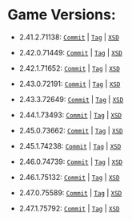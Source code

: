 # Game Versions:


- 2.41.2.71138: [`Commit`](https://github.com/jamiephan/HeroesOfTheStorm_Gamedata/commit/84c91a53e6b4f3c606e66d9b1af0c9e217ff47ea) | [`Tag`](https://github.com/jamiephan/HeroesOfTheStorm_Gamedata/releases/tag/v2.41.2.71138) | [`XSD`](./xsd/2.41.2.71138.xsd)

- 2.42.0.71449: [`Commit`](https://github.com/jamiephan/HeroesOfTheStorm_Gamedata/commit/dd7b460d7292f62db19b1def788c63193c7e8cc4) | [`Tag`](https://github.com/jamiephan/HeroesOfTheStorm_Gamedata/releases/tag/v2.42.0.71449) | [`XSD`](./xsd/2.42.0.71449.xsd)

- 2.42.1.71652: [`Commit`](https://github.com/jamiephan/HeroesOfTheStorm_Gamedata/commit/100d5e9016900e0844d6222c5903bc4be00122ec) | [`Tag`](https://github.com/jamiephan/HeroesOfTheStorm_Gamedata/releases/tag/v2.42.1.71652) | [`XSD`](./xsd/2.42.1.71652.xsd)

- 2.43.0.72191: [`Commit`](https://github.com/jamiephan/HeroesOfTheStorm_Gamedata/commit/1032bc0dde2d648268dd34dea957d25a2eaae52d) | [`Tag`](https://github.com/jamiephan/HeroesOfTheStorm_Gamedata/releases/tag/v2.43.0.72191) | [`XSD`](./xsd/2.43.0.72191.xsd)

- 2.43.3.72649: [`Commit`](https://github.com/jamiephan/HeroesOfTheStorm_Gamedata/commit/4d3101fba7d1f2b36a17172d13b7ff3029408f8e) | [`Tag`](https://github.com/jamiephan/HeroesOfTheStorm_Gamedata/releases/tag/v2.43.3.72649) | [`XSD`](./xsd/2.43.3.72649.xsd)

- 2.44.1.73493: [`Commit`](https://github.com/jamiephan/HeroesOfTheStorm_Gamedata/commit/61f4b9056bfaa239c4bcbc62f586e8ed6adb35fa) | [`Tag`](https://github.com/jamiephan/HeroesOfTheStorm_Gamedata/releases/tag/v2.44.1.73493) | [`XSD`](./xsd/2.44.1.73493.xsd)

- 2.45.0.73662: [`Commit`](https://github.com/jamiephan/HeroesOfTheStorm_Gamedata/commit/c6efa4f6ff284a002114f0b2bf6148a2b8f29d5d) | [`Tag`](https://github.com/jamiephan/HeroesOfTheStorm_Gamedata/releases/tag/v2.45.0.73662) | [`XSD`](./xsd/2.45.0.73662.xsd)

- 2.45.1.74238: [`Commit`](https://github.com/jamiephan/HeroesOfTheStorm_Gamedata/commit/f29965d4c9eb358ca07b17386f6cc760187dbb92) | [`Tag`](https://github.com/jamiephan/HeroesOfTheStorm_Gamedata/releases/tag/v2.45.1.74238) | [`XSD`](./xsd/2.45.1.74238.xsd)

- 2.46.0.74739: [`Commit`](https://github.com/jamiephan/HeroesOfTheStorm_Gamedata/commit/d130676609da018f0fb944f8f7bf70fd9ab6f0cb) | [`Tag`](https://github.com/jamiephan/HeroesOfTheStorm_Gamedata/releases/tag/v2.46.0.74739) | [`XSD`](./xsd/2.46.0.74739.xsd)

- 2.46.1.75132: [`Commit`](https://github.com/jamiephan/HeroesOfTheStorm_Gamedata/commit/db123c4eccfa587527e1286475938df3d9069cee) | [`Tag`](https://github.com/jamiephan/HeroesOfTheStorm_Gamedata/releases/tag/v2.46.1.75132) | [`XSD`](./xsd/2.46.1.75132.xsd)

- 2.47.0.75589: [`Commit`](https://github.com/jamiephan/HeroesOfTheStorm_Gamedata/commit/548181e8987a22c882cd0f972b788e3b8f2be7c4) | [`Tag`](https://github.com/jamiephan/HeroesOfTheStorm_Gamedata/releases/tag/v2.47.0.75589) | [`XSD`](./xsd/2.47.0.75589.xsd)

- 2.47.1.75792: [`Commit`](https://github.com/jamiephan/HeroesOfTheStorm_Gamedata/commit/f70eb3400f4e27bc6c6c97d03a9698441fd4784c) | [`Tag`](https://github.com/jamiephan/HeroesOfTheStorm_Gamedata/releases/tag/v2.47.1.75792) | [`XSD`](./xsd/2.47.1.75792.xsd)
